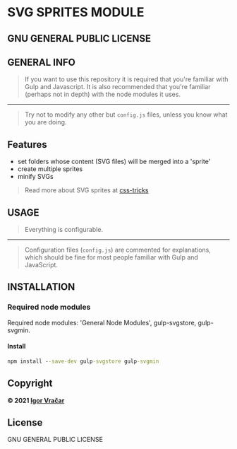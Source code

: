 # SVG SPRITES MODULE

## GNU GENERAL PUBLIC LICENSE

## GENERAL INFO

> If you want to use this repository it is required that you're familiar with Gulp and Javascript.
> It is also recommended that you're familiar (perhaps not in depth) with the node modules it uses.

---

> Try not to modify any other but `config.js` files, unless you know what you are doing.

## Features

-  set folders whose content (SVG files) will be merged into a 'sprite'
-  create multiple sprites
-  minify SVGs

> Read more about SVG sprites at [css-tricks](https://css-tricks.com/svg-symbol-good-choice-icons/)

## USAGE

> Everything is configurable.

---

> Configuration files (`config.js`) are commented for explanations, which should be fine for most people familiar with Gulp and JavaScript.

## INSTALLATION

### Required node modules

Required node modules: 'General Node Modules', gulp-svgstore, gulp-svgmin.

#### Install

```cmd
npm install --save-dev gulp-svgstore gulp-svgmin
```

## Copyright

**© 2021 [Igor Vračar](https://www.igorvracar.com)**

## License

GNU GENERAL PUBLIC LICENSE
